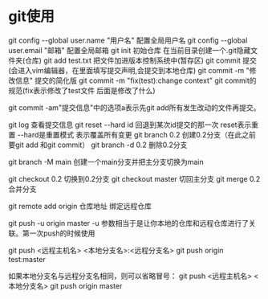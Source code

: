 # git使用
git config --global user.name "用户名"  配置全局用户名
git config --global user.email "邮箱"  配置全局邮箱
git init 初始仓库 在当前目录创建一个.git隐藏文件夹(仓库)
git add test.txt 把文件加进版本控制系统中(暂存区)
git commit 提交(会进入vim编辑器，在里面填写提交声明,会提交到本地仓库)
git commit -m "修改信息" 提交的简化版
git commit -m "fix(test):change context"  git commit的规范(fix表示修改了test文件 后面是修改了什么)

git commit -am"提交信息"中的选项a表示先git add所有发生改动的文件再提交。

git log 查看提交信息
git reset --hard id  回退到某次id提交的那一次 reset表示重置 --hard是重置模式 表示覆盖所有变更
git branch 0.2 创建0.2分支（在此之前要git add 和git commit）
git branch -d 0.2 删除0.2分支

git branch -M main 创建一个main分支并把主分支切换为main

git checkout 0.2 切换到0.2分支
git checkout master 切回主分支
git merge 0.2 合并分支

git remote add origin 仓库地址  绑定远程仓库

git push -u origin master -u 参数相当于是让你本地的仓库和远程仓库进行了关联。第一次push的时候使用

git push <远程主机名> <本地分支名>:<远程分支名> git push origin test:master

如果本地分支名与远程分支名相同，则可以省略冒号： git push <远程主机名> <本地分支名>  git push origin master



